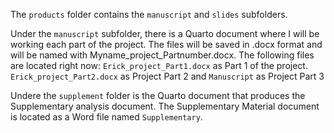 The `products` folder contains the `manuscript` and `slides` subfolders.

Under the `manuscript` subfolder, there is a Quarto document where I will be working each part of the project. The files will be saved in .docx format and will be named with Myname_project_Partnumber.docx. The following files are located right now:
`Erick_project_Part1.docx` as Part 1 of the project.
`Erick_project_Part2.docx` as Project Part 2 and
`Manuscript` as Project Part 3

Undere the `supplement` folder is the Quarto document that produces the Supplementary analysis document. The Supplementary Material document is located as a Word file named `Supplementary`.

